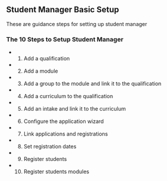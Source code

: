 ## **Student Manager Basic Setup** 

These are guidance steps for setting up student manager

### **The 10 Steps to Setup Student Manager**
- 1. Add a qualification
- 2. Add a module
- 3. Add a group to the module and link it to the qualification
- 4. Add a curriculum to the qualification
- 5. Add an intake and link it to the curriculum
- 6. Configure the application wizard
- 7. Link applications and registrations
- 8. Set registration dates
- 9. Register students
- 10. Register students modules


